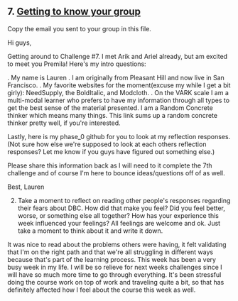 ## 7. [Getting to know your group](7_get_to_know_your_group/readme.md)

Copy the email you sent to your group in this file.

Hi guys,

Getting around to Challenge #7. I met Arik and Ariel already, but am excited to meet you Premila! Here's my intro questions:

. My name is Lauren 
. I am originally from Pleasant Hill and now live in San Francisco.
. My favorite websites for the moment(excuse my while I get a bit girly): NeedSupply, the BoldItalic, and Modcloth. 
. On the VARK scale I am a multi-modal learner who prefers to have my information through all types to get the best sense of the material presented. I am a Random Concrete thinker which means many things. This link sums up a random concrete thinker pretty well, if you're interested.

Lastly, here is my phase_0 github for you to look at my reflection responses. (Not sure how else we're supposed to look at each others reflection responses? Let me know if you guys have figured out something else.)

Please share this information back as I will need to it complete the 7th challenge and of course I'm here to bounce ideas/questions off of as well.

Best,
Lauren


2. Take a moment to reflect on reading other people's responses regarding their fears about DBC. How did that make you feel? Did you feel better, worse, or something else all together? How has your experience this week influenced your feelings? All feelings are welcome and ok. Just take a moment to think about it and write it down. 

<!-- Insert your response here -->
It was nice to read about the problems others were having, it felt validating that I'm on the right path and that we're all struggling in different ways because that's part of the learning process. This week has been a very busy week in my life. I will be so relieve for next weeks challenges since I will have so much more time to go through everything. It's been stressful doing the course work on top of work and traveling quite a bit, so that has definitely affected how I feel about the course this week as well.
